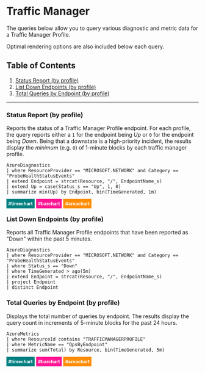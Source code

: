 # Traffic Manager
The queries below allow you to query various diagnostic and metric data for a Traffic Manager Profile.

Optimal rendering options are also included below each query.

## Table of Contents
1. [Status Report (by profile)](#status-report-(by-profile))
2. [List Down Endpoints (by profile)](#list-down-endpoints-(by-profile))
3. [Total Queries by Endpoint (by profile)](#total-queries-by-endpoint-(by-profile))
___
### Status Report (by profile)
Reports the status of a Traffic Manager Profile endpoint.  For each profile, the query reports either a `1` for the endpoint being _Up_ or `0` for the endpoint being _Down_. Being that a downstate is a high-priority incident, the results display the _minimum_ (e.g. `0`) of 1-minute blocks by each traffic manager profile.

```
AzureDiagnostics
| where ResourceProvider == "MICROSOFT.NETWORK" and Category == "ProbeHealthStatusEvents"
| extend Endpoint = strcat(Resource, "/", EndpointName_s)
| extend Up = case(Status_s == "Up", 1, 0)
| summarize min(Up) by Endpoint, bin(TimeGenerated, 1m)
```
<span style="font-size:.85em;font-weight:bold;color:white;background:teal;padding:5px">#timechart</span>
<span style="font-size:.85em;font-weight:bold;color:white;background:deeppink;padding:5px">#barchart</span>
<span style="font-size:.85em;font-weight:bold;color:white;background:darkorange;padding:5px">#areachart</span>

### List Down Endpoints (by profile)
Reports all Traffic Manager Profile endpoints that have been reported as "Down" within the past 5 minutes.

```
AzureDiagnostics
| where ResourceProvider == "MICROSOFT.NETWORK" and Category == "ProbeHealthStatusEvents"
| where Status_s == "Down"
| where TimeGenerated > ago(5m)
| extend Endpoint = strcat(Resource, "/", EndpointName_s)
| project Endpoint 
| distinct Endpoint
```

### Total Queries by Endpoint (by profile)
Displays the total number of queries by endpoint.  The results display the query count in increments of 5-minute blocks for the past 24 hours.
```
AzureMetrics
| where ResourceId contains "TRAFFICMANAGERPROFILE"
| where MetricName == "QpsByEndpoint"
| summarize sum(Total) by Resource, bin(TimeGenerated, 5m)
```
<span style="font-size:.85em;font-weight:bold;color:white;background:teal;padding:5px">#timechart</span>
<span style="font-size:.85em;font-weight:bold;color:white;background:deeppink;padding:5px">#barchart</span>
<span style="font-size:.85em;font-weight:bold;color:white;background:darkorange;padding:5px">#areachart</span>
